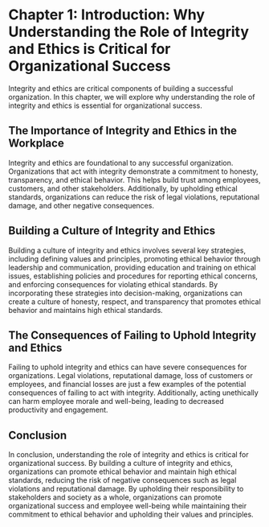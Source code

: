 Chapter 1: Introduction: Why Understanding the Role of Integrity and Ethics is Critical for Organizational Success
==================================================================================================================

Integrity and ethics are critical components of building a successful organization. In this chapter, we will explore why understanding the role of integrity and ethics is essential for organizational success.

The Importance of Integrity and Ethics in the Workplace
-------------------------------------------------------

Integrity and ethics are foundational to any successful organization. Organizations that act with integrity demonstrate a commitment to honesty, transparency, and ethical behavior. This helps build trust among employees, customers, and other stakeholders. Additionally, by upholding ethical standards, organizations can reduce the risk of legal violations, reputational damage, and other negative consequences.

Building a Culture of Integrity and Ethics
------------------------------------------

Building a culture of integrity and ethics involves several key strategies, including defining values and principles, promoting ethical behavior through leadership and communication, providing education and training on ethical issues, establishing policies and procedures for reporting ethical concerns, and enforcing consequences for violating ethical standards. By incorporating these strategies into decision-making, organizations can create a culture of honesty, respect, and transparency that promotes ethical behavior and maintains high ethical standards.

The Consequences of Failing to Uphold Integrity and Ethics
----------------------------------------------------------

Failing to uphold integrity and ethics can have severe consequences for organizations. Legal violations, reputational damage, loss of customers or employees, and financial losses are just a few examples of the potential consequences of failing to act with integrity. Additionally, acting unethically can harm employee morale and well-being, leading to decreased productivity and engagement.

Conclusion
----------

In conclusion, understanding the role of integrity and ethics is critical for organizational success. By building a culture of integrity and ethics, organizations can promote ethical behavior and maintain high ethical standards, reducing the risk of negative consequences such as legal violations and reputational damage. By upholding their responsibility to stakeholders and society as a whole, organizations can promote organizational success and employee well-being while maintaining their commitment to ethical behavior and upholding their values and principles.
